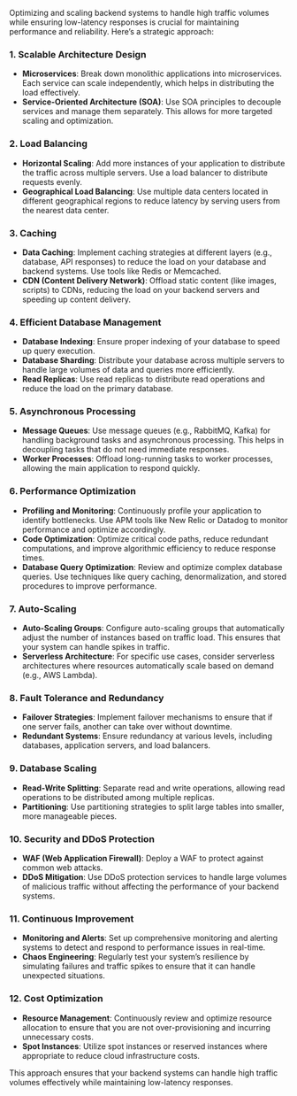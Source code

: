 Optimizing and scaling backend systems to handle high traffic volumes while ensuring low-latency responses is crucial for maintaining performance and reliability. Here’s a strategic approach:

### 1. **Scalable Architecture Design**
   - **Microservices**: Break down monolithic applications into microservices. Each service can scale independently, which helps in distributing the load effectively.
   - **Service-Oriented Architecture (SOA)**: Use SOA principles to decouple services and manage them separately. This allows for more targeted scaling and optimization.

### 2. **Load Balancing**
   - **Horizontal Scaling**: Add more instances of your application to distribute the traffic across multiple servers. Use a load balancer to distribute requests evenly.
   - **Geographical Load Balancing**: Use multiple data centers located in different geographical regions to reduce latency by serving users from the nearest data center.

### 3. **Caching**
   - **Data Caching**: Implement caching strategies at different layers (e.g., database, API responses) to reduce the load on your database and backend systems. Use tools like Redis or Memcached.
   - **CDN (Content Delivery Network)**: Offload static content (like images, scripts) to CDNs, reducing the load on your backend servers and speeding up content delivery.

### 4. **Efficient Database Management**
   - **Database Indexing**: Ensure proper indexing of your database to speed up query execution.
   - **Database Sharding**: Distribute your database across multiple servers to handle large volumes of data and queries more efficiently.
   - **Read Replicas**: Use read replicas to distribute read operations and reduce the load on the primary database.

### 5. **Asynchronous Processing**
   - **Message Queues**: Use message queues (e.g., RabbitMQ, Kafka) for handling background tasks and asynchronous processing. This helps in decoupling tasks that do not need immediate responses.
   - **Worker Processes**: Offload long-running tasks to worker processes, allowing the main application to respond quickly.

### 6. **Performance Optimization**
   - **Profiling and Monitoring**: Continuously profile your application to identify bottlenecks. Use APM tools like New Relic or Datadog to monitor performance and optimize accordingly.
   - **Code Optimization**: Optimize critical code paths, reduce redundant computations, and improve algorithmic efficiency to reduce response times.
   - **Database Query Optimization**: Review and optimize complex database queries. Use techniques like query caching, denormalization, and stored procedures to improve performance.

### 7. **Auto-Scaling**
   - **Auto-Scaling Groups**: Configure auto-scaling groups that automatically adjust the number of instances based on traffic load. This ensures that your system can handle spikes in traffic.
   - **Serverless Architecture**: For specific use cases, consider serverless architectures where resources automatically scale based on demand (e.g., AWS Lambda).

### 8. **Fault Tolerance and Redundancy**
   - **Failover Strategies**: Implement failover mechanisms to ensure that if one server fails, another can take over without downtime.
   - **Redundant Systems**: Ensure redundancy at various levels, including databases, application servers, and load balancers.

### 9. **Database Scaling**
   - **Read-Write Splitting**: Separate read and write operations, allowing read operations to be distributed among multiple replicas.
   - **Partitioning**: Use partitioning strategies to split large tables into smaller, more manageable pieces.

### 10. **Security and DDoS Protection**
   - **WAF (Web Application Firewall)**: Deploy a WAF to protect against common web attacks.
   - **DDoS Mitigation**: Use DDoS protection services to handle large volumes of malicious traffic without affecting the performance of your backend systems.

### 11. **Continuous Improvement**
   - **Monitoring and Alerts**: Set up comprehensive monitoring and alerting systems to detect and respond to performance issues in real-time.
   - **Chaos Engineering**: Regularly test your system’s resilience by simulating failures and traffic spikes to ensure that it can handle unexpected situations.

### 12. **Cost Optimization**
   - **Resource Management**: Continuously review and optimize resource allocation to ensure that you are not over-provisioning and incurring unnecessary costs.
   - **Spot Instances**: Utilize spot instances or reserved instances where appropriate to reduce cloud infrastructure costs.

This approach ensures that your backend systems can handle high traffic volumes effectively while maintaining low-latency responses.